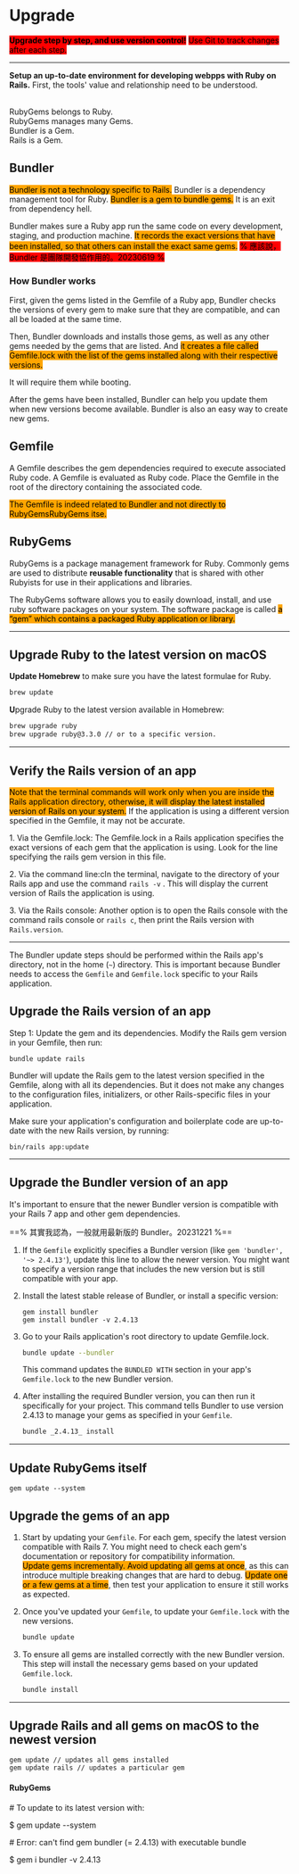 # Upgrade

<mark style="background-color:red;">**Upgrade step by step, and use version control!**</mark> <mark style="background-color:red;"></mark><mark style="background-color:red;">Use Git to track changes after each step.</mark>

***

**Setup an up-to-date environment for developing webpps with Ruby on Rails.** First, the tools' value and relationship need to be understood.

\
RubyGems belongs to Ruby. \
RubyGems manages many Gems.\
Bundler is a Gem. \
Rails is a Gem.

## Bundler

<mark style="background-color:orange;">Bundler is not a technology specific to Rails.</mark> Bundler is a dependency management tool for Ruby. <mark style="background-color:orange;">Bundler is a gem to bundle gems.</mark> It is an exit from dependency hell.&#x20;

Bundler makes sure a Ruby app run the same code on every development, staging, and production machine. <mark style="background-color:orange;">It records the exact versions that have been installed, so that others can install the exact same gems.</mark> <mark style="background-color:red;">% 應該說，Bundler 是團隊開發協作用的。20230619 %</mark>

### How Bundler works

First, given the gems listed in the Gemfile of a Ruby app, Bundler checks the versions of every gem to make sure that they are compatible, and can all be loaded at the same time.

Then, Bundler downloads and installs those gems, as well as any other gems needed by the gems that are listed.  And <mark style="background-color:orange;">it creates a file called Gemfile.lock with the list of the gems installed along with their respective versions.</mark>

It will require them while booting.

After the gems have been installed, Bundler can help you update them when new versions become available. Bundler is also an easy way to create new gems.&#x20;

## Gemfile

A Gemfile describes the gem dependencies required to execute associated Ruby code. A Gemfile is evaluated as Ruby code. Place the Gemfile in the root of the directory containing the associated code.

<mark style="background-color:orange;">The Gemfile is indeed related to Bundler and not directly to RubyGemsRubyGems itse.</mark>

## RubyGems

RubyGems is a package management framework for Ruby. Commonly gems are used to distribute **reusable functionality** that is shared with other Rubyists for use in their applications and libraries.

The RubyGems software allows you to easily download, install, and use ruby software packages on your system. The software package is called <mark style="background-color:orange;">a “gem” which contains a packaged Ruby application or library.</mark>



***

## Upgrade Ruby to the latest version on macOS

**Update Homebrew** to make sure you have the latest formulae for Ruby.&#x20;

```bash
brew update
```

**U**pgrade Ruby to the latest version available in Homebrew:

```bash
brew upgrade ruby
brew upgrade ruby@3.3.0 // or to a specific version.
```



***

## Verify the Rails version of an app

<mark style="background-color:orange;">Note that the terminal commands will work only when you are inside the Rails application directory, otherwise, it will display the latest installed version of Rails on your system.</mark> If the application is using a different version specified in the Gemfile, it may not be accurate.

1\. Via the Gemfile.lock: The Gemfile.lock in a Rails application specifies the exact versions of each gem that the application is using. Look for the line specifying the rails gem version in this file.

2\. Via the command line:cIn the terminal, navigate to the directory of your Rails app and use the command `rails -v` . This will display the current version of Rails the application is using.

3\. Via the Rails console: Another option is to open the Rails console with the command rails console or `rails c`, then print the Rails version with `Rails.version`.



***

The Bundler update steps should be performed within the Rails app's directory, not in the home (`~`) directory. This is important because Bundler needs to access the `Gemfile` and `Gemfile.lock` specific to your Rails application.&#x20;

## Upgrade the Rails version of an app

Step 1: Update the gem and its dependencies. Modify the Rails gem version in your Gemfile, then run:

```
bundle update rails
```

Bundler will update the Rails gem to the latest version specified in the Gemfile, along with all its dependencies. But it does not make any changes to the configuration files, initializers, or other Rails-specific files in your application.

Make sure your application's configuration and boilerplate code are up-to-date with the new Rails version, by running:

```
bin/rails app:update
```



***

## Upgrade the Bundler version of an app

It's important to ensure that the newer Bundler version is compatible with your Rails 7 app and other gem dependencies.&#x20;

==% 其實我認為，一般就用最新版的 Bundler。20231221 %==

1. If the `Gemfile` explicitly specifies a Bundler version (like `gem 'bundler', '~> 2.4.13'`), update this line to allow the newer version. You might want to specify a version range that includes the new version but is still compatible with your app.
2.  Install the latest stable release of Bundler, or install a specific version:

    ```
    gem install bundler
    gem install bundler -v 2.4.13
    ```
3.  Go to your Rails application's root directory to update Gemfile.lock.

    ```bash
    bundle update --bundler
    ```

    This command updates the `BUNDLED WITH` section in your app's `Gemfile.lock` to the new Bundler version.
4.  After installing the required Bundler version, you can then run it specifically for your project. This command tells Bundler to use version 2.4.13 to manage your gems as specified in your `Gemfile`.

    ```bash
    bundle _2.4.13_ install
    ```

***

## **Update RubyGems itself**

`gem update --system`

## Upgrade the gems of an app&#x20;

1. Start by updating your `Gemfile`. For each gem, specify the latest version compatible with Rails 7. You might need to check each gem's documentation or repository for compatibility information.\
   <mark style="background-color:orange;">Update  gems incrementally. Avoid updating all gems at once</mark>, as this can introduce multiple breaking changes that are hard to debug. <mark style="background-color:orange;">Update one or a few gems at a time</mark>, then test your application to ensure it still works as expected.
2.  Once you've updated your `Gemfile`,  to update your `Gemfile.lock` with the new versions.

    ```sql
    bundle update
    ```


3.  To ensure all gems are installed correctly with the new Bundler version. This step will install the necessary gems based on your updated `Gemfile.lock`.

    ```bash
    bundle install
    ```

***

## Upgrade Rails and all gems on macOS to the newest version

```
gem update // updates all gems installed
gem update rails // updates a particular gem
```

#### RubyGems

\# To update to its latest version with:

$ gem update --system

\# Error: can't find gem bundler (= 2.4.13) with executable bundle

$ gem i bundler -v 2.4.13



